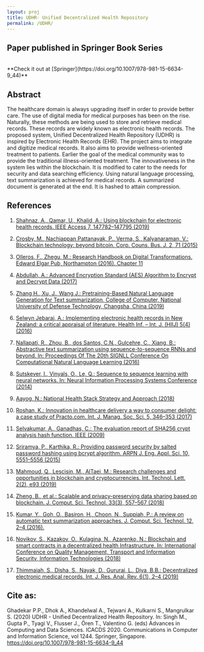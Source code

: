 ```yaml
---
layout: proj
title: UDHR- Unified Decentralized Health Repository
permalink: /UDHR/
---
```

## Paper published in Springer Book Series

<br>
**Check it out at [Springer](https://doi.org/10.1007/978-981-15-6634-9_44)**

## Abstract

The healthcare domain is always upgrading itself in order to provide better care. The use of digital media for medical purposes has been on the rise. Naturally, these methods are being used to store and retrieve medical records. These records are widely known as electronic health records. The proposed system, Unified Decentralized Health Repository (UDHR) is inspired by Electronic Health Records (EHR). The project aims to integrate and digitize medical records. It also aims to provide wellness-oriented treatment to patients. Earlier the goal of the medical community was to provide the traditional illness-oriented treatment. The innovativeness in the system lies within the blockchain. It is modified to cater to the needs for security and data searching efficiency. Using natural language processing, text summarization is achieved for medical records. A summarized document is generated at the end. It is hashed to attain compression.

## References

1. [Shahnaz, A., Qamar, U., Khalid, A.: Using blockchain for electronic health records. IEEE Access 7, 147782–147795 (2019)](https://doi.org/10.1109/ACCESS.2019.2946373)

2. [Crosby, M., Nachiappan Pattanayak, P., Verma, S., Kalyanaraman, V.: Blockchain technology: beyond bitcoin. Corp. Couns. Bus. J. 2, 71 (2015)](https://scholar.google.com/scholar?q=Crosby%2C%20M.%2C%20Nachiappan%20Pattanayak%2C%20P.%2C%20Verma%2C%20S.%2C%20Kalyanaraman%2C%20V.%3A%20Blockchain%20technology%3A%20beyond%20bitcoin.%20Corp.%20Couns.%20Bus.%20J.%202%2C%2071%20%282015%29)

3. [Olleros, F., Zhegu, M.: Research Handbook on Digital Transformations. Edward Elgar Pub, Northampton (2016). Chapter 11](https://doi.org/10.4337/9781784717766)

4. [Abdullah, A.: Advanced Encryption Standard (AES) Algorithm to Encrypt and Decrypt Data (2017)](https://scholar.google.com/scholar?q=Abdullah%2C%20A.%3A%20Advanced%20Encryption%20Standard%20%28AES%29%20Algorithm%20to%20Encrypt%20and%20Decrypt%20Data%20%282017%29)

5. [Zhang H., Xu, J., Wang J.: Pretraining-Based Natural Language Generation for Text summarization, College of Computer, National University of Defense Technology, Changsha, China (2019)](https://scholar.google.com/scholar?q=Zhang%20H.%2C%20Xu%2C%20J.%2C%20Wang%20J.%3A%20Pretraining-Based%20Natural%20Language%20Generation%20for%20Text%20summarization%2C%20College%20of%20Computer%2C%20National%20University%20of%20Defense%20Technology%2C%20Changsha%2C%20China%20%282019%29)

6. [Selwyn Jebaraj, A.: Implementing electronic health records in New Zealand: a critical appraisal of literature. Health Inf. – Int. J. (HIIJ) 5(4) (2016)](https://scholar.google.com/scholar?q=Selwyn%20Jebaraj%2C%20A.%3A%20Implementing%20electronic%20health%20records%20in%20New%20Zealand%3A%20a%20critical%20appraisal%20of%20literature.%20Health%20Inf.%20%E2%80%93%20Int.%20J.%20%28HIIJ%29%205%284%29%20%282016%29)

7. [Nallapati, R., Zhou, B., dos Santos, C.N., Gulcehre, C., Xiang, B.: Abstractive text summarization using sequence-to-sequence RNNs and beyond. In: Proceedings Of The 20th SIGNLL Conference On Computational Natural Language Learning (2016)](https://scholar.google.com/scholar?q=Nallapati%2C%20R.%2C%20Zhou%2C%20B.%2C%20dos%20Santos%2C%20C.N.%2C%20Gulcehre%2C%20C.%2C%20Xiang%2C%20B.%3A%20Abstractive%20text%20summarization%20using%20sequence-to-sequence%20RNNs%20and%20beyond.%20In%3A%20Proceedings%20Of%20The%2020th%20SIGNLL%20Conference%20On%20Computational%20Natural%20Language%20Learning%20%282016%29)

8. [Sutskever, I., Vinyals, O., Le, Q.: Sequence to sequence learning with neural networks. In: Neural Information Processing Systems Conference (2014)](https://scholar.google.com/scholar?q=Sutskever%2C%20I.%2C%20Vinyals%2C%20O.%2C%20Le%2C%20Q.%3A%20Sequence%20to%20sequence%20learning%20with%20neural%20networks.%20In%3A%20Neural%20Information%20Processing%20Systems%20Conference%20%282014%29)

9. [Aayog, N.: National Health Stack Strategy and Approach (2018)](https://scholar.google.com/scholar?q=Roshan%2C%20K.%3A%20Innovation%20in%20healthcare%20delivery%20a%20way%20to%20consumer%20delight%3A%20a%20case%20study%20of%20Practo.com.%20Int.%20J.%20Manag.%20Soc.%20Sci.%205%2C%20346%E2%80%93353%20%282017%29)

10. [Roshan, K.: Innovation in healthcare delivery a way to consumer delight: a case study of Practo.com. Int. J. Manag. Soc. Sci. 5, 346–353 (2017)](https://scholar.google.com/scholar?q=Roshan%2C%20K.%3A%20Innovation%20in%20healthcare%20delivery%20a%20way%20to%20consumer%20delight%3A%20a%20case%20study%20of%20Practo.com.%20Int.%20J.%20Manag.%20Soc.%20Sci.%205%2C%20346%E2%80%93353%20%282017%29)

11. [Selvakumar, A., Ganadhas, C.: The evaluation report of SHA256 crypt analysis hash function. IEEE (2009)](https://scholar.google.com/scholar?q=Selvakumar%2C%20A.%2C%20Ganadhas%2C%20C.%3A%20The%20evaluation%20report%20of%20SHA256%20crypt%20analysis%20hash%20function.%20IEEE%20%282009%29)

12. [Sriramya, P., Karthika, R.: Providing password security by salted password hashing using bcrypt algorithm. ARPN J. Eng. Appl. Sci. 10, 5551–5556 (2015)](http://scholar.google.com/scholar_lookup?title=Providing%20password%20security%20by%20salted%20password%20hashing%20using%20bcrypt%20algorithm&author=P.%20Sriramya&author=R.%20Karthika&journal=ARPN%20J.%20Eng.%20Appl.%20Sci.&volume=10&pages=5551-5556&publication_year=2015)

13. [Mahmoud, Q., Lescisin, M., AlTaei, M.: Research challenges and opportunities in blockchain and cryptocurrencies. Int. Technol. Lett. 2(2), e93 (2019)](https://doi.org/10.1002/itl2.93)

14. [Zheng, B., et al.: Scalable and privacy-preserving data sharing based on blockchain. J. Comput. Sci. Technol. 33(3), 557–567 (2018)](https://doi.org/10.1007/s11390-018-1840-5)

15. [Kumar, Y., Goh, O., Basiron, H., Choon, N., Suppiah, P.: A review on automatic text summarization approaches. J. Comput. Sci. Technol. 12, 2–4 (2016).](https://doi.org/10.3844/jcssp.2016.178.190)

16. [Novikov, S., Kazakov, O., Kulagina, N., Azarenko, N.: Blockchain and smart contracts in a decentralized health Infrastructure. In: International Conference on Quality Management, Transport and Information Security, Information Technologies (2018)](https://scholar.google.com/scholar?q=Novikov%2C%20S.%2C%20Kazakov%2C%20O.%2C%20Kulagina%2C%20N.%2C%20Azarenko%2C%20N.%3A%20Blockchain%20and%20smart%20contracts%20in%20a%20decentralized%20health%20Infrastructure.%20In%3A%20International%20Conference%20on%20Quality%20Management%2C%20Transport%20and%20Information%20Security%2C%20Information%20Technologies%20%282018%29)

17. [Thimmaiah, S., Disha, S., Nayak, D., Gururaj, L., Diya, B.B.: Decentralized electronic medical records. Int. J. Res. Anal. Rev. 6(1), 2–4 (2019)](https://scholar.google.com/scholar?q=Thimmaiah%2C%20S.%2C%20Disha%2C%20S.%2C%20Nayak%2C%20D.%2C%20Gururaj%2C%20L.%2C%20Diya%2C%20B.B.%3A%20Decentralized%20electronic%20medical%20records.%20Int.%20J.%20Res.%20Anal.%20Rev.%206%281%29%2C%202%E2%80%934%20%282019%29)


## Cite as: 

Ghadekar P.P., Dhok A., Khandelwal A., Tejwani A., Kulkarni S., Mangrulkar S. (2020) UDHR - Unified Decentralized Health Repository. In: Singh M., Gupta P., Tyagi V., Flusser J., Ören T., Valentino G. (eds) Advances in Computing and Data Sciences. ICACDS 2020. Communications in Computer and Information Science, vol 1244. Springer, Singapore. https://doi.org/10.1007/978-981-15-6634-9_44